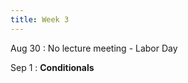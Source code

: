 ```yaml
---
title: Week 3
---
```


Aug 30
: No lecture meeting - Labor Day
<!--   : \[[videos](https://www.youtube.com/)\] \[[slides](https://docs.google.com/)\] -->
  
Sep 1
: **Conditionals**
<!--   : \[[videos](youtube.com)\] \[[slides](docs.google.com)\] -->
<!-- : **Lab 1 due**{: .label .label-red } -->

<!-- Sep 2 -->
<!-- : **Lab**{: .label .label-purple }Lab 2: Variables and Expressions -->
<!--   : [Solution](#) -->


